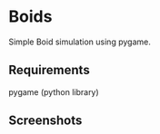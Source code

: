 # Boids
Simple Boid simulation using pygame.

## Requirements
pygame (python library)

## Screenshots
